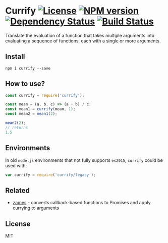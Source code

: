 # Currify [![License][LicenseIMGURL]][LicenseURL] [![NPM version][NPMIMGURL]][NPMURL] [![Dependency Status][DependencyStatusIMGURL]][DependencyStatusURL] [![Build Status][BuildStatusIMGURL]][BuildStatusURL]

Translate the evaluation of a function that takes multiple arguments into evaluating a sequence of functions, each with a single or more arguments.

## Install

```
npm i currify --save
```

## How to use?

```js
const currify = require('currify');

const mean = (a, b, c) => (a + b) / c;
const mean1 = currify(mean, 1);
const mean2 = mean1(2);

mean2(2);
// returns
1.5
```

## Environments

In old `node.js` environments that not fully supports `es2015`, `currify` could be used with:

```js
var currify = require('currify/legacy');
```

## Related

- [zames](https://github.com/coderaiser/zames "zames") - converts callback-based functions to Promises and apply currying to arguments

## License

MIT

[NPMIMGURL]:                https://img.shields.io/npm/v/currify.svg?style=flat
[BuildStatusIMGURL]:        https://img.shields.io/travis/coderaiser/currify/master.svg?style=flat
[DependencyStatusIMGURL]:   https://img.shields.io/gemnasium/coderaiser/currify.svg?style=flat
[LicenseIMGURL]:            https://img.shields.io/badge/license-MIT-317BF9.svg?style=flat
[NPMURL]:                   https://npmjs.org/package/currify "npm"
[BuildStatusURL]:           https://travis-ci.org/coderaiser/currify  "Build Status"
[DependencyStatusURL]:      https://gemnasium.com/coderaiser/currify "Dependency Status"
[LicenseURL]:               https://tldrlegal.com/license/mit-license "MIT License"
